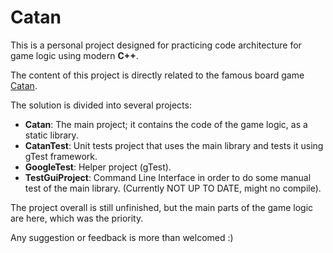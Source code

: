 # Catan

This is a personal project designed for practicing code architecture for game logic using modern **C++**.

The content of this project is directly related to the famous board game [Catan](https://www.catan.com/).

The solution is divided into several projects:

- **Catan**: The main project; it contains the code of the game logic, as a static library.
- **CatanTest**: Unit tests project that uses the main library and tests it using gTest framework.
- **GoogleTest**: Helper project (gTest).
- **TestGuiProject**: Command Line Interface in order to do some manual test of the main library. (Currently NOT UP TO DATE, might no compile).

The project overall is still unfinished, but the main parts of the game logic are here, which was the priority.

Any suggestion or feedback is more than welcomed :)